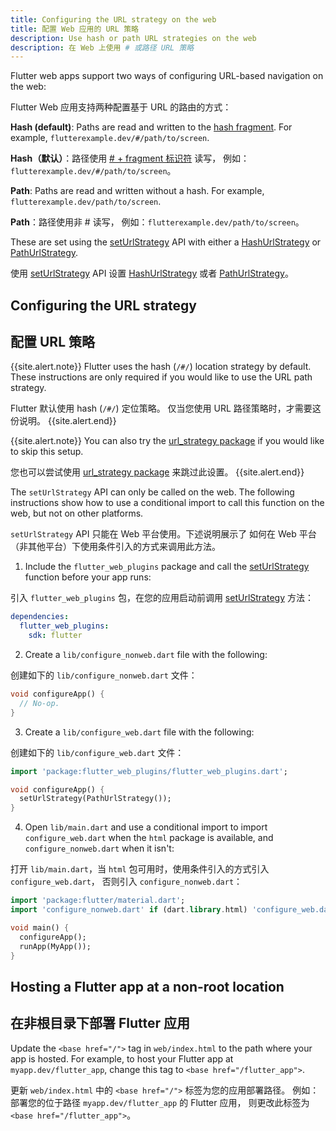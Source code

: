 ```yaml
---
title: Configuring the URL strategy on the web
title: 配置 Web 应用的 URL 策略
description: Use hash or path URL strategies on the web
description: 在 Web 上使用 # 或路径 URL 策略
---
```


Flutter web apps support two ways of configuring URL-based navigation on the
web:

Flutter Web 应用支持两种配置基于 URL 的路由的方式：

**Hash (default)**: Paths are read and written to the [hash fragment][].
  For example, `flutterexample.dev/#/path/to/screen`.
  
**Hash（默认）**：路径使用 [# + fragment 标识符][hash fragment] 读写，
  例如：`flutterexample.dev/#/path/to/screen`。
  
**Path**:  Paths are read and written without a hash. For example,
  `flutterexample.dev/path/to/screen`.
  
**Path**：路径使用非 # 读写，
  例如：`flutterexample.dev/path/to/screen`。
  
These are set using the [setUrlStrategy][] API with either a [HashUrlStrategy][]
or [PathUrlStrategy][].

使用 [setUrlStrategy][] API 设置 [HashUrlStrategy][] 或者 [PathUrlStrategy][]。
  
## Configuring the URL strategy

## 配置 URL 策略

{{site.alert.note}}
  Flutter uses the hash (`/#/`) location strategy by default. These instructions
  are only required if you would like to use the URL path strategy.
  
  Flutter 默认使用 hash (`/#/`) 定位策略。
  仅当您使用 URL 路径策略时，才需要这份说明。
{{site.alert.end}}

{{site.alert.note}}
  You can also try the [url_strategy package][] if you would like to skip this
  setup.
  
  您也可以尝试使用 [url_strategy package][] 来跳过此设置。
{{site.alert.end}}

The `setUrlStrategy` API can only be called on the web. The following
instructions show how to use a conditional import to call this function on the
web, but not on other platforms.

`setUrlStrategy` API 只能在 Web 平台使用。下述说明展示了
如何在 Web 平台（非其他平台）下使用条件引入的方式来调用此方法。

1. Include the `flutter_web_plugins` package and call the [setUrlStrategy][]
  function before your app runs:
  
  引入 `flutter_web_plugins` 包，在您的应用启动前调用 [setUrlStrategy][] 方法：

```yaml
dependencies:
  flutter_web_plugins:
    sdk: flutter
```

2. Create a `lib/configure_nonweb.dart` file with the following:

  创建如下的 `lib/configure_nonweb.dart` 文件：

```dart
void configureApp() {
  // No-op.
}
```

3. Create a `lib/configure_web.dart` file with the following:

  创建如下的 `lib/configure_web.dart` 文件：

<!--skip-->
```dart
import 'package:flutter_web_plugins/flutter_web_plugins.dart';

void configureApp() {
  setUrlStrategy(PathUrlStrategy());
}
```

4. Open `lib/main.dart` and use a conditional import to import `configure_web.dart` when the `html` package
  is available, and `configure_nonweb.dart` when it isn't:
  
  打开 `lib/main.dart`，当 `html` 包可用时，使用条件引入的方式引入 `configure_web.dart`，
  否则引入 `configure_nonweb.dart`：

<!--skip-->
```dart
import 'package:flutter/material.dart';
import 'configure_nonweb.dart' if (dart.library.html) 'configure_web.dart';

void main() {
  configureApp();
  runApp(MyApp());
}
```

## Hosting a Flutter app at a non-root location

## 在非根目录下部署 Flutter 应用

Update the `<base href="/">` tag in `web/index.html` to the path where
your app is hosted. For example, to host your Flutter app at
`myapp.dev/flutter_app`, change
this tag to `<base href="/flutter_app">`.

更新 `web/index.html` 中的 `<base href="/">` 标签为您的应用部署路径。
例如：部署您的位于路径 `myapp.dev/flutter_app` 的 Flutter 应用，
则更改此标签为 `<base href="/flutter_app">`。

[Hash fragment]: https://en.wikipedia.org/wiki/Uniform_Resource_Locator#Syntax
[setUrlStrategy]: {{site.master-api}}/flutter/flutter_web_plugins/setUrlStrategy.html
[HashUrlStrategy]: {{site.master-api}}/flutter/flutter_web_plugins/HashUrlStrategy-class.html
[PathUrlStrategy]: {{site.master-api}}/flutter/flutter_web_plugins/PathUrlStrategy-class.html
[url_strategy package]: {{site.pub-pkg}}/url_strategy
